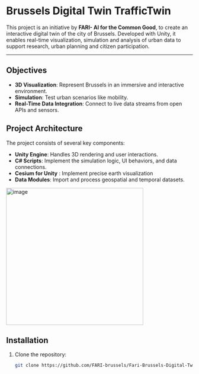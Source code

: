 # Brussels Digital Twin TrafficTwin

This project is an initiative by **FARI- AI for the Common Good**, to create an interactive digital twin of the city of Brussels. Developed with Unity, it enables real-time visualization, simulation and analysis of urban data to support research, urban planning and citizen participation.

---

## Objectives
- **3D Visualization**: Represent Brussels in an immersive and interactive environment.
- **Simulation**: Test urban scenarios like mobility.
- **Real-Time Data Integration**: Connect to live data streams from open APIs and sensors.

## Project Architecture

The project consists of several key components:

- **Unity Engine**: Handles 3D rendering and user interactions.
- **C# Scripts**: Implement the simulation logic, UI behaviors, and data connections.
- **Cesium for Unity** : Implement precise earth visualization
- **Data Modules**: Import and process geospatial and temporal datasets.
<img width="370" alt="image" src="https://github.com/user-attachments/assets/31dc1ac0-094c-476f-a1e5-1706cb711bae" />


## Installation

1. Clone the repository:
   ```bash
   git clone https://github.com/FARI-brussels/Fari-Brussels-Digital-Twin-Unity.git
